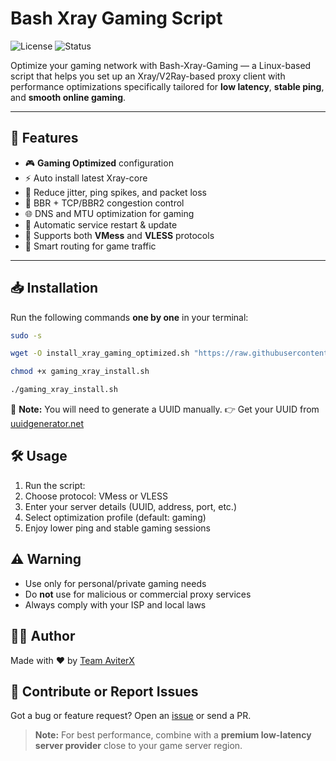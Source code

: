 # Bash Xray Gaming Script

![License](https://img.shields.io/badge/license-MIT-blue.svg)
![Status](https://img.shields.io/badge/status-active-brightgreen)

Optimize your gaming network with Bash-Xray-Gaming — a Linux-based script that helps you set up an Xray/V2Ray-based proxy client with performance optimizations specifically tailored for **low latency**, **stable ping**, and **smooth online gaming**.

---

## 🚀 Features

- 🎮 **Gaming Optimized** configuration
- ⚡ Auto install latest Xray-core
- 📶 Reduce jitter, ping spikes, and packet loss
- 🔧 BBR + TCP/BBR2 congestion control
- 🌐 DNS and MTU optimization for gaming
- 🔁 Automatic service restart & update
- 📜 Supports both **VMess** and **VLESS** protocols
- 🧠 Smart routing for game traffic

---

## 📥 Installation

Run the following commands **one by one** in your terminal:

```bash
sudo -s
```

```bash
wget -O install_xray_gaming_optimized.sh "https://raw.githubusercontent.com/AviterX/Bash-Xray-Gaming/refs/heads/main/gaming_xray_install.sh"
```

```bash
chmod +x gaming_xray_install.sh
```

```bash
./gaming_xray_install.sh
```

📎 **Note:** You will need to generate a UUID manually. 👉 Get your UUID from [uuidgenerator.net](https://www.uuidgenerator.net/)

## 🛠️ Usage

1. Run the script:
2. Choose protocol: VMess or VLESS
3. Enter your server details (UUID, address, port, etc.)
4. Select optimization profile (default: gaming)
5. Enjoy lower ping and stable gaming sessions




## ⚠️ Warning

- Use only for personal/private gaming needs
- Do **not** use for malicious or commercial proxy services
- Always comply with your ISP and local laws



## 🙋‍♂️ Author

Made with ❤️ by [Team AviterX](https://github.com/AviterX)



## 💬 Contribute or Report Issues

Got a bug or feature request? Open an [issue](https://github.com/AviterX/Bash-Xray-Gaming/issues) or send a PR.



> **Note:** For best performance, combine with a **premium low-latency server provider** close to your game server region.

